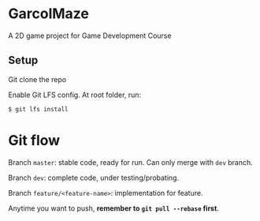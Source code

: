 # GarcolMaze
A 2D game project for Game Development Course

## Setup

Git clone the repo

Enable Git LFS config. At root folder, run:
```shell
$ git lfs install
```

# Git flow
Branch `master`: stable code, ready for run. Can only merge with `dev` branch.

Branch `dev`: complete code, under testing/probating.

Branch `feature/<feature-name>`: implementation for feature.

Anytime you want to push, **remember to `git pull --rebase` first**.
